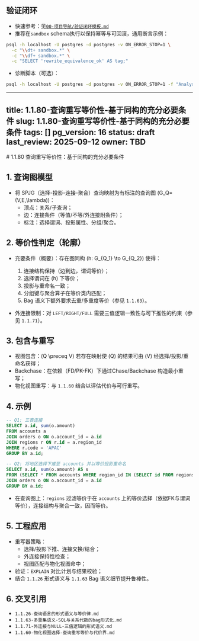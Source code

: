 ## 验证闭环

- 快速参考：见[`00-项目导航/验证闭环模板.md`](00-项目导航/验证闭环模板.md)
- 推荐在`sandbox` schema执行以保持幂等与可回滚，通用断言示例：

```bash
psql -h localhost -U postgres -d postgres -v ON_ERROR_STOP=1 \
  -c "\\dt+ sandbox.*" \
  -c "\\df+ sandbox.*" \
  -c "SELECT 'rewrite_equivalence_ok' AS tag;"
```

- 诊断脚本（可选）：

```bash
psql -h localhost -U postgres -d postgres -v ON_ERROR_STOP=1 -f "Analysis/1-数据库系统/1.1-PostgreSQL/sql/diagnostics.sql"
```

---
title: 1.1.80-查询重写等价性-基于同构的充分必要条件
slug: 1.1.80-查询重写等价性-基于同构的充分必要条件
tags: []
pg_version: 16
status: draft
last_review: 2025-09-12
owner: TBD
---

﻿# 1.1.80 查询重写等价性：基于同构的充分必要条件

## 1. 查询图模型

- 将 SPJG（选择-投影-连接-聚合）查询映射为有标注的查询图 \(G_Q=(V,E,\lambda)\)：
  - 顶点：关系/子查询；
  - 边：连接条件（等值/不等/外连接附条件）；
  - 标注：选择谓词、投影属性、分组/聚合。

## 2. 等价性判定（轮廓）

- 充要条件（概要）：存在图同构 \(h: G_{Q_1} \to G_{Q_2}\) 使得：
  1) 连接结构保持（边到边，谓词等价）；
  2) 选择谓词在 \(h\) 下等价；
  3) 投影与重命名一致；
  4) 分组键与聚合算子在等价类内匹配；
  5) Bag 语义下额外要求去重/多重度等价（参见 `1.1.63`）。

- 外连接限制：对 `LEFT/RIGHT/FULL` 需要三值逻辑一致性与可下推性的约束（参见 `1.1.71`）。

## 3. 包含与重写

- 视图包含：\(Q \preceq V\) 若存在映射使 \(Q\) 的结果可由 \(V\) 经选择/投影/重命名获得；
- Backchase：在依赖（FD/PK-FK）下通过Chase/Backchase 构造最小重写；
- 物化视图重写：与 `1.1.60` 结合以评估代价与可行重写。

## 4. 示例

```sql
-- Q1: 三表连接
SELECT a.id, sum(o.amount)
FROM accounts a
JOIN orders o ON o.account_id = a.id
JOIN regions r ON r.id = a.region_id
WHERE r.code = 'APAC'
GROUP BY a.id;

-- Q2: 将地区选择下推至 accounts 并以等价投影重命名
SELECT a.id, sum(o.amount) AS s
FROM (SELECT * FROM accounts WHERE region_id IN (SELECT id FROM regions WHERE code='APAC')) a
JOIN orders o ON o.account_id = a.id
GROUP BY a.id;
```

- 在查询图上：`regions` 过滤等价于在 `accounts` 上的等价选择（依据FK与谓词等价），连接结构与聚合一致，因而等价。

## 5. 工程应用

- 重写器策略：
  - 选择/投影下推、连接交换/结合；
  - 外连接保持性检查；
  - 视图匹配与物化视图命中；
- 验证：`EXPLAIN` 对比计划与结果校验；
- 结合 `1.1.26` 形式语义与 `1.1.63` Bag 语义细节提升鲁棒性。

## 6. 交叉引用

- `1.1.26-查询语言的形式语义与等价律.md`
- `1.1.63-多重集语义-SQL与关系代数的bag形式化.md`
- `1.1.71-外连接与NULL-三值逻辑的形式语义.md`
- `1.1.60-物化视图选择-查询重写等价与代价界.md`
